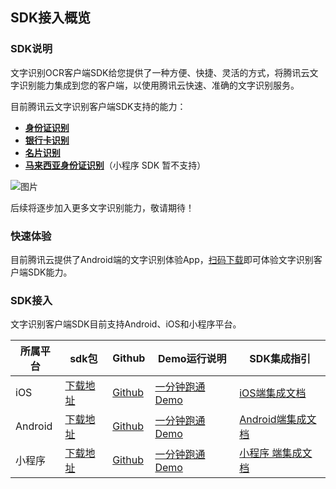 ## SDK接入概览

### SDK说明

文字识别OCR客户端SDK给您提供了一种方便、快捷、灵活的方式，将腾讯云文字识别能力集成到您的客户端，以使用腾讯云快速、准确的文字识别服务。

目前腾讯云文字识别客户端SDK支持的能力：

- [**身份证识别**](https://cloud.tencent.com/document/product/866/33524)
- [**银行卡识别**](https://cloud.tencent.com/document/product/866/36216)
- [**名片识别**](https://cloud.tencent.com/document/product/866/36214)
- [**马来西亚身份证识别**](https://cloud.tencent.com/document/product/866/37656)（小程序 SDK 暂不支持）

![图片](https://ai-sdk-release-1254418846.cos.ap-guangzhou.myqcloud.com/ocr/1.0.2/ocr_type.png)

后续将逐步加入更多文字识别能力，敬请期待！

### 快速体验

目前腾讯云提供了Android端的文字识别体验App，[扫码下载](https://github.com/TencentCloud/tc-ocr-sdk/blob/master/%E5%BF%AB%E9%80%9F%E4%BD%93%E9%AA%8C.md)即可体验文字识别客户端SDK能力。


### SDK接入

文字识别客户端SDK目前支持Android、iOS和小程序平台。

| 所属平台 | sdk包                                                        | Github                                               | Demo运行说明                                                 | SDK集成指引                                                  |
| -------- | ------------------------------------------------------------ | ---------------------------------------------------- | ------------------------------------------------------------ | ------------------------------------------------------------ |
| iOS      | [下载地址](https://ai-sdk-release-1254418846.cos.ap-guangzhou.myqcloud.com/ocr/1.0.6-2/OCR_iOS_SDK_V1.0.6.zip) | [Github](https://github.com/TencentCloud/tc-ocr-sdk) | [一分钟跑通Demo](https://cloud.tencent.com/document/product/866/47302) | [iOS端集成文档](https://cloud.tencent.com/document/product/866/47304) |
| Android  | [下载地址](https://ai-sdk-release-1254418846.cos.ap-guangzhou.myqcloud.com/ocr/1.0.6-2/OCR_Android_SDK_V1.0.6.zip) | [Github](https://github.com/TencentCloud/tc-ocr-sdk) | [一分钟跑通Demo](https://cloud.tencent.com/document/product/866/47303) | [Android端集成文档](https://cloud.tencent.com/document/product/866/47305) |
| 小程序   | [下载地址](https://ai-sdk-release-1254418846.cos.ap-guangzhou.myqcloud.com/ocr/1.1.0/OCR_MP_SDK_V1.1.0%20.zip) | [Github](https://github.com/TencentCloud/tc-ocr-sdk) | [一分钟跑通 Demo](https://cloud.tencent.com/document/product/866/49453) | [小程序 端集成文档](https://cloud.tencent.com/document/product/866/49457) |
